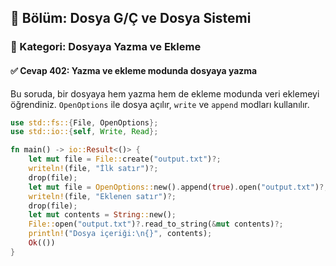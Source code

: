 ## 📘 Bölüm: Dosya G/Ç ve Dosya Sistemi  
### 🔹 Kategori: Dosyaya Yazma ve Ekleme  
#### ✅ Cevap 402: Yazma ve ekleme modunda dosyaya yazma

Bu soruda, bir dosyaya hem yazma hem de ekleme modunda veri eklemeyi öğrendiniz. `OpenOptions` ile dosya açılır, `write` ve `append` modları kullanılır.

```rust
use std::fs::{File, OpenOptions};
use std::io::{self, Write, Read};

fn main() -> io::Result<()> {
    let mut file = File::create("output.txt")?;
    writeln!(file, "İlk satır")?;
    drop(file);
    let mut file = OpenOptions::new().append(true).open("output.txt")?;
    writeln!(file, "Eklenen satır")?;
    drop(file);
    let mut contents = String::new();
    File::open("output.txt")?.read_to_string(&mut contents)?;
    println!("Dosya içeriği:\n{}", contents);
    Ok(())
}
```
